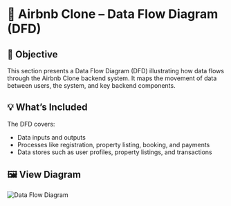 # 🔄 Airbnb Clone – Data Flow Diagram (DFD)

## 📌 Objective
This section presents a Data Flow Diagram (DFD) illustrating how data flows through the Airbnb Clone backend system. It maps the movement of data between users, the system, and key backend components.

## 💡 What’s Included
The DFD covers:
- Data inputs and outputs
- Processes like registration, property listing, booking, and payments
- Data stores such as user profiles, property listings, and transactions

## 🖼️ View Diagram

![Data Flow Diagram](dfd/data-flow.png)


